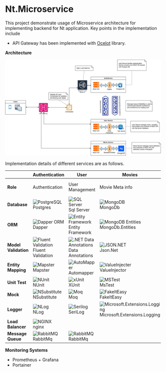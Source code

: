 # Nt.Microservice

This project demonstrate usage of Microservice architecture for implementing backend for Nt application. Key points in the implementation include

- API Gateway has been implemented with [Ocelot](https://ocelot.readthedocs.io/en/latest/) library.

**Architecture**
   
   ![NT System Design](https://github.com/anuviswan/nt/blob/master/server/nt.microservice/SystemDesign.jpg)

Implementation details of different services are as follows.

|                   | Authentication  | User | Movies  | Reviews | Orchestrator                   |
|-------------------|----------------------------------------------------------------------------------------------------------------------------------------------------------------------|-------------------------------------------------------------------------------------------------------------------------------------------------------------------------------------------------------------------------------|-------------------------------------------------------------------------------------------------------------------------------------------------------------------------------------------------------------------------------------------------------|--------------------------------------|---------------------------------|
| **Role**          | Authentication                                                                                                                                                       | User Management                                                                                                                                                                                                                | Movie Meta info                                                                                                                                                                                                                                       | User Reviews                        | Orchestration between services |
| **Database**      | ![PostgreSQL](https://img.shields.io/badge/PostgreSQL-316192?style=flat&logo=postgresql&logoColor=white) <br> Postgres                                                | ![SQL Server](https://img.shields.io/badge/SQL%20Server-CC2927?style=plastic&logo=microsoft-sql-server&logoColor=white) <br> Sql Server                                                                                        | ![MongoDB](https://img.shields.io/badge/MongoDB-47A248?style=flat&logo=mongodb&logoColor=white) <br> MongoDb                                                                                                                                         | TBD                                  | None                            |
| **ORM**           | ![Dapper ORM](https://img.shields.io/badge/Dapper-512BD4?style=flat&logo=.net&logoColor=white) <br> Dapper                                                            | ![Entity Framework](https://img.shields.io/badge/Entity%20Framework-512BD4?style=flat&logo=.net&logoColor=white) <br> Entity Framework                                                                                          | ![MongoDB Entities](https://img.shields.io/badge/MongoDB%20Entities-47A248?style=flat&logo=mongodb&logoColor=white) <br> MongoDb.Entities                                                                                                           | TBD                                  | None                            |
| **Model Validation** | ![Fluent Validation](https://img.shields.io/badge/Fluent%20Validation-512BD4?style=flat&logo=.net&logoColor=white) <br> Fluent Validation                             | ![.NET Data Annotations](https://img.shields.io/badge/.NET%20Data%20Annotations-512BD4?style=flat&logo=.net&logoColor=white) <br> Data Annotations                                                                             | ![JSON.NET](https://img.shields.io/badge/JSON.NET-7C7C7C?style=flat&logo=json&logoColor=white) <br> Json.Net                                                                                                                                         | Fluent Validation                    | None                            |
| **Entity Mapping** | ![Mapster](https://img.shields.io/badge/Mapster-4B8BBE?style=flat&logo=.net&logoColor=white) <br> Mapster                                                            | ![AutoMapper](https://img.shields.io/badge/AutoMapper-007ACC?style=flat&logo=.net&logoColor=white) <br> Automapper                                                                                                              | ![ValueInjecter](https://img.shields.io/badge/ValueInjecter-4B8BBE?style=flat&logo=.net&logoColor=white) <br> ValueInjector                                                                                                                         | Automapper                           | None                            |
| **Unit Test**      | ![NUnit](https://img.shields.io/badge/NUnit-00BFFF?style=flat&logo=nunit&logoColor=white) <br> NUnit                                                                 | ![xUnit](https://img.shields.io/badge/xUnit-00BFFF?style=flat&logo=xunit&logoColor=white) <br> XUnit                                                                                                                                               | ![MSTest](https://img.shields.io/badge/MSTest-00BFFF?style=flat&logo=visual-studio&logoColor=white) <br> MsTest                                                                                                                                      | MsTest                               | MsTest                          |
| **Mock**           | ![NSubstitute](https://img.shields.io/badge/NSubstitute-4B8BBE?style=flat&logo=.net&logoColor=white) <br> NSubstitute                                                | ![Moq](https://img.shields.io/badge/Moq-4B8BBE?style=flat&logo=.net&logoColor=white) <br> Moq                                                                                                                                  | ![FakeItEasy](https://img.shields.io/badge/FakeItEasy-4B8BBE?style=flat&logo=.net&logoColor=white) <br> FakeItEasy                                                                                                                                   | Rhinomock                            | None                            |
| **Logger**         | ![NLog](https://img.shields.io/badge/NLog-4B8BBE?style=flat&logo=.net&logoColor=white) <br> NLog                                                                     | ![Serilog](https://img.shields.io/badge/Serilog-4B8BBE?style=flat&logo=.net&logoColor=white) <br> SeriLog                                                                                                                         | ![Microsoft.Extensions.Logging](https://img.shields.io/badge/Microsoft.Extensions.Logging-512BD4?style=flat&logo=.net&logoColor=white) <br> Microsoft.Extensions.Logging                                                                            | TBD                                  | TBD                             |
| **Load Balancer**         | ![NGINX](https://img.shields.io/badge/nginx-009639?style=flat&logo=nginx&logoColor=white) <br> nginx |  | | | |
| **Message Queue**         | ![RabbitMQ](https://img.shields.io/badge/RabbitMQ-FF6600?style=flat&logo=rabbitmq&logoColor=white) <br> RabbitMq | ![RabbitMQ](https://img.shields.io/badge/RabbitMQ-FF6600?style=flat&logo=rabbitmq&logoColor=white) <br> RabbitMq | | | |



**Monitoring Systems**

 - Prometheus + Grafana
 - Portainer


   
